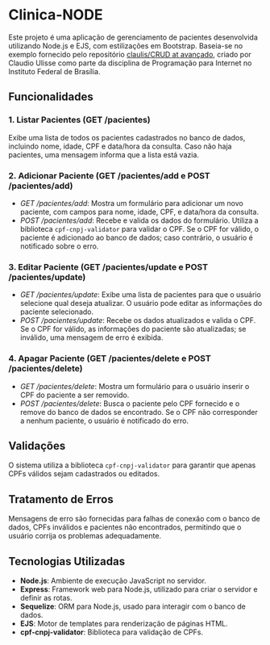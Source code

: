 # Clinica-NODE

Este projeto é uma aplicação de gerenciamento de pacientes desenvolvida utilizando Node.js e EJS, com estilizações em Bootstrap. Baseia-se no exemplo fornecido pelo repositório [claulis/CRUD at avançado](https://github.com/claulis/CRUD/tree/avançado), criado por Claudio Ulisse como parte da disciplina de Programação para Internet no Instituto Federal de Brasília.

## Funcionalidades

### 1. Listar Pacientes (GET /pacientes)
Exibe uma lista de todos os pacientes cadastrados no banco de dados, incluindo nome, idade, CPF e data/hora da consulta. Caso não haja pacientes, uma mensagem informa que a lista está vazia.

### 2. Adicionar Paciente (GET /pacientes/add e POST /pacientes/add)
- *GET /pacientes/add*: Mostra um formulário para adicionar um novo paciente, com campos para nome, idade, CPF, e data/hora da consulta.
- *POST /pacientes/add*: Recebe e valida os dados do formulário. Utiliza a biblioteca `cpf-cnpj-validator` para validar o CPF. Se o CPF for válido, o paciente é adicionado ao banco de dados; caso contrário, o usuário é notificado sobre o erro.

### 3. Editar Paciente (GET /pacientes/update e POST /pacientes/update)
- *GET /pacientes/update*: Exibe uma lista de pacientes para que o usuário selecione qual deseja atualizar. O usuário pode editar as informações do paciente selecionado.
- *POST /pacientes/update*: Recebe os dados atualizados e valida o CPF. Se o CPF for válido, as informações do paciente são atualizadas; se inválido, uma mensagem de erro é exibida.

### 4. Apagar Paciente (GET /pacientes/delete e POST /pacientes/delete)
- *GET /pacientes/delete*: Mostra um formulário para o usuário inserir o CPF do paciente a ser removido.
- *POST /pacientes/delete*: Busca o paciente pelo CPF fornecido e o remove do banco de dados se encontrado. Se o CPF não corresponder a nenhum paciente, o usuário é notificado do erro.

## Validações
O sistema utiliza a biblioteca `cpf-cnpj-validator` para garantir que apenas CPFs válidos sejam cadastrados ou editados.

## Tratamento de Erros
Mensagens de erro são fornecidas para falhas de conexão com o banco de dados, CPFs inválidos e pacientes não encontrados, permitindo que o usuário corrija os problemas adequadamente.

## Tecnologias Utilizadas
- **Node.js**: Ambiente de execução JavaScript no servidor.
- **Express**: Framework web para Node.js, utilizado para criar o servidor e definir as rotas.
- **Sequelize**: ORM para Node.js, usado para interagir com o banco de dados.
- **EJS**: Motor de templates para renderização de páginas HTML.
- **cpf-cnpj-validator**: Biblioteca para validação de CPFs.

